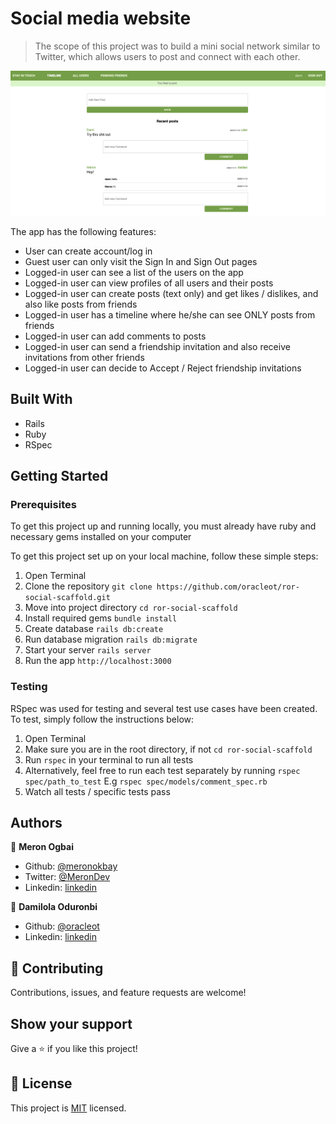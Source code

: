 # Social media website

> The scope of this project was to build a mini social network similar to Twitter, which allows users to post and connect with each other.

![App Screenshot](./app_screenshot.png)

The app has the following features:

- User can create account/log in
- Guest user can only visit the Sign In and Sign Out pages
- Logged-in user can see a list of the users on the app
- Logged-in user can view profiles of all users and their posts
- Logged-in user can create posts (text only) and get likes / dislikes, and also like posts from friends
- Logged-in user has a timeline where he/she can see ONLY posts from friends
- Logged-in user can add comments to posts
- Logged-in user can send a friendship invitation and also receive invitations from other friends
- Logged-in user can decide to Accept / Reject friendship invitations

## Built With

- Rails
- Ruby
- RSpec

## Getting Started

### Prerequisites

To get this project up and running locally, you must already have ruby and necessary gems installed on your computer

To get this project set up on your local machine, follow these simple steps:

1. Open Terminal
2. Clone the repository `git clone https://github.com/oracleot/ror-social-scaffold.git`
3. Move into project directory `cd ror-social-scaffold`
4. Install required gems `bundle install`
5. Create database `rails db:create`
6. Run database migration `rails db:migrate`
7. Start your server `rails server`
8. Run the app `http://localhost:3000`

### Testing

RSpec was used for testing and several test use cases have been created. To test, simply follow the instructions below:

1. Open Terminal
2. Make sure you are in the root directory, if not `cd ror-social-scaffold`
3. Run `rspec` in your terminal to run all tests
4. Alternatively, feel free to run each test separately by running `rspec spec/path_to_test` E.g `rspec spec/models/comment_spec.rb`
5. Watch all tests / specific tests pass

## Authors

👤 **Meron Ogbai**

- Github: [@meronokbay](https://github.com/meronokbay)
- Twitter: [@MeronDev](https://twitter.com/MeronDev)
- Linkedin: [linkedin](https://linkedin.com/in/meron-ogbai/)

👤 **Damilola Oduronbi**

- Github: [@oracleot](https://github.com/oracleot)
- Linkedin: [linkedin](https://linkedin.com/in/doduronbi/)

## 🤝 Contributing

Contributions, issues, and feature requests are welcome!

## Show your support

Give a ⭐️ if you like this project!

## 📝 License

This project is [MIT](lic.url) licensed.
